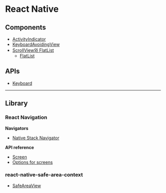 # React Native

## Components

- [ActivityIndicator](./Comp-ActivityIndicator.md)
- [KeyboardAvoidingView](./Comp-KeyboardAvoidingView.md)
- [ScrollView와 FlatList](./Comp-ScrollView_FlatList.md)
  - [FlatList](./Comp-FlatList.md)

## APIs

- [Keyboard](./APIs-Keyboard.md)

---

## Library

### React Navigation

**Navigators**

- [Native Stack Navigator](./react-navigation/native-stack.md)

**API reference**

- [Screen](./react-navigation/screen.md)
- [Options for screens](./react-navigation/options-for-screens.md)

### react-native-safe-area-context

- [SafeAreaView](./react-native-safe-area-context/safe-area-view.md)

